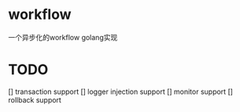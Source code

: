# workflow

一个异步化的workflow golang实现

# TODO
[] transaction support
[] logger injection support
[] monitor support
[] rollback support
